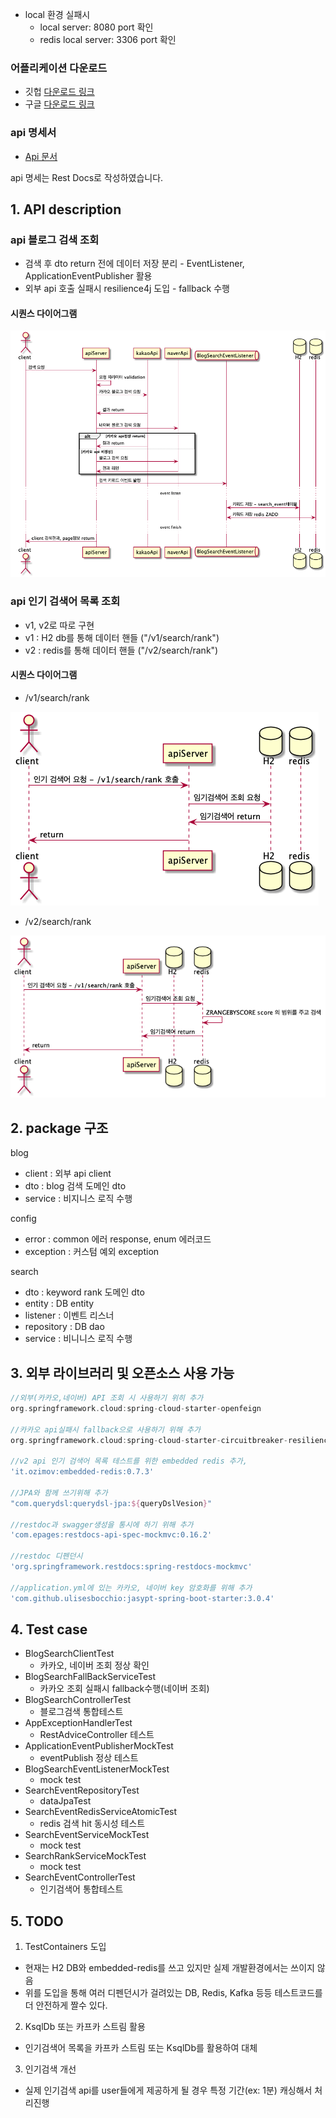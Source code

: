 - local 환경 실패시
    - local server: 8080 port 확인
    - redis local server: 3306 port 확인

### 어플리케이션 다운로드

- 깃헙 [다운로드 링크](https://github.com/greenpkj/greenpkj/blob/master/task-0.0.1-SNAPSHOT.jar)
- 구글 [다운로드 링크](https://drive.google.com/file/d/1kXnwN9tRnz0HV-x9zESnP21uELLgGivE/view?usp=sharing)

### api 명세서
- [ Api 문서 ](https://htmlpreview.github.io/?https://github.com/greenpkj/greenpkj/blob/master/apidocs.html)

api 명세는 Rest Docs로 작성하였습니다.


## 1. API description

### api 블로그 검색 조회
- 검색 후 dto return 전에 데이터 저장 분리 - EventListener, ApplicationEventPublisher 활용
- 외부 api 호출 실패시 resilience4j 도입 - fallback 수행


#### 시퀀스 다이어그램
![image info](./blogSearch.png)

### api 인기 검색어 목록 조회
- v1, v2로 따로 구현
- v1 : H2 db를 통해 데이터 핸들 ("/v1/search/rank")
- v2 : redis를 통해 데이터 핸들 ("/v2/search/rank")

#### 시퀀스 다이어그램

- /v1/search/rank

![image info](./v1keywordRank.png)

- /v2/search/rank

![image info](./v2keywordRank.png)

## 2. package 구조

blog
- client : 외부 api client
- dto : blog 검색 도메인 dto
- service : 비지니스 로직 수행

config
- error : common 에러 response, enum 에러코드
- exception : 커스텀 예외 exception

search
- dto : keyword rank 도메인 dto
- entity : DB entity
- listener : 이벤트 리스너 
- repository : DB dao
- service : 비니니스 로직 수행


## 3. 외부 라이브러리 및 오픈소스 사용 가능 
```gradle
//외부(카카오,네이버) API 조회 시 사용하기 위히 추가
org.springframework.cloud:spring-cloud-starter-openfeign

//카카오 api실패시 fallback으로 사용하기 위해 추가
org.springframework.cloud:spring-cloud-starter-circuitbreaker-resilience4j

//v2 api 인기 검색어 목록 테스트를 위한 embedded redis 추가,
'it.ozimov:embedded-redis:0.7.3'

//JPA와 함께 쓰기위해 추가
"com.querydsl:querydsl-jpa:${queryDslVesion}"

//restdoc과 swagger생성을 통시에 하기 위해 추가
'com.epages:restdocs-api-spec-mockmvc:0.16.2'

//restdoc 디펜던시
'org.springframework.restdocs:spring-restdocs-mockmvc'

//application.yml에 있는 카카오, 네이버 key 암호화를 위해 추가
'com.github.ulisesbocchio:jasypt-spring-boot-starter:3.0.4'

```

## 4. Test case

- BlogSearchClientTest
  - 카카오, 네이버 조회 정상 확인
- BlogSearchFallBackServiceTest
  - 카카오 조회 실패시 fallback수행(네이버 조회)
- BlogSearchControllerTest
  - 블로그검색 통합테스트
- AppExceptionHandlerTest
  - RestAdviceController 테스트
- ApplicationEventPublisherMockTest
  - eventPublish 정상 테스트
- BlogSearchEventListenerMockTest
  - mock test
- SearchEventRepositoryTest
  - dataJpaTest
- SearchEventRedisServiceAtomicTest
  - redis 검색 hit 동시성 테스트
- SearchEventServiceMockTest
  - mock test
- SearchRankServiceMockTest
  - mock test
- SearchEventControllerTest
  - 인기검색어 통합테스트

## 5. TODO
1. TestContainers 도입
- 현재는 H2 DB와 embedded-redis를 쓰고 있지만 실제 개발환경에서는 쓰이지 않음
- 위를 도입을 통해 여러 디펜던시가 걸려있는 DB, Redis, Kafka 등등 테스트코드를 더 안전하게 짤수 있다.

2. KsqlDb 또는 카프카 스트림 활용
- 인기검색어 목록을 카프카 스트림 또는 KsqlDb를 활용하여 대체

3. 인기검색 개선
- 실제 인기검색 api를 user들에게 제공하게 될 경우 특정 기간(ex: 1분) 캐싱해서 처리진행